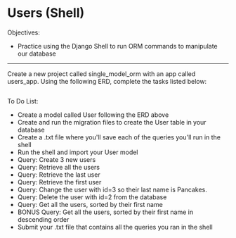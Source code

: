 <h1>Users (Shell)</h1>

<p>Objectives:</p>
<ul>
    <li>Practice using the Django Shell to run ORM commands to manipulate our database</li>
</ul>

<hr>

<p>Create a new project called single_model_orm with an app called users_app. Using the following ERD, complete the tasks listed below:</p>

<img src=""/>

<p>To Do List:</p>
<ul>
    <li>Create a model called User following the ERD above</li>
    <li>Create and run the migration files to create the User table in your database</li>
    <li>Create a .txt file where you'll save each of the queries you'll run in the shell</li>
    <li>Run the shell and import your User model</li>
    <li>Query: Create 3 new users</li>
    <li>Query: Retrieve all the users</li>
    <li>Query: Retrieve the last user</li>
    <li>Query: Retrieve the first user</li>
    <li>Query: Change the user with id=3 so their last name is Pancakes.</li>
    <li>Query: Delete the user with id=2 from the database</li>
    <li>Query: Get all the users, sorted by their first name</li>
    <li>BONUS Query: Get all the users, sorted by their first name in descending order</li>
    <li>Submit your .txt file that contains all the queries you ran in the shell</li>
</ul>